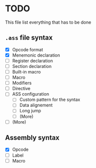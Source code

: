 # TODO
This file list everything that has to be done

## `.ass` file syntax

- [X] Opcode format
- [X] Menemonic declaration
- [ ] Register declaration
- [ ] Section declaration
- [ ] Built-in macro
- [ ] Macro
- [ ] Modifiers
- [ ] Directive
- [ ] ASS configuration
    - [ ] Custom pattern for the syntax
    - [ ] Data alignement
    - [ ] Long jump
    - [ ] (More)
- [ ] (More)

## Assembly syntax
- [X] Opcode
- [ ] Label
- [ ] Macro